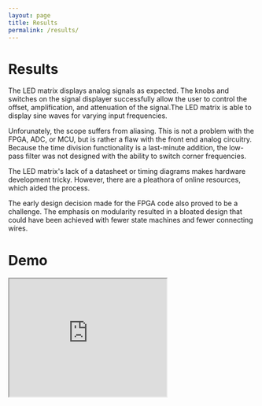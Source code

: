 ```yaml
---
layout: page
title: Results
permalink: /results/
---
```


# Results
The LED matrix displays analog signals as expected. The knobs and switches on the signal displayer successfully allow the user to control the offset, amplification, and attenuation of the signal.The LED matrix is able to display sine waves for varying input frequencies. 

Unforunately, the scope suffers from aliasing. This is not a problem with the FPGA, ADC, or MCU, but is rather a flaw with the front end analog circuitry. Because the time division functionality is a last-minute addition, the low-pass filter was not designed with the ability to switch corner frequencies. 

The LED matrix's lack of a datasheet or timing diagrams makes hardware development tricky. However, there are a pleathora of online resources, which aided the process.

The early design decision made for the FPGA code also proved to be a challenge. The emphasis on modularity resulted in a bloated design that could have been achieved with fewer state machines and fewer connecting wires. 



# Demo

<iframe width="320" height="240"
src="https://drive.google.com/file/d/1SokftunS2dJF_b-serZBoazC9LO9ijvR/view?usp=sharing">
</iframe>


